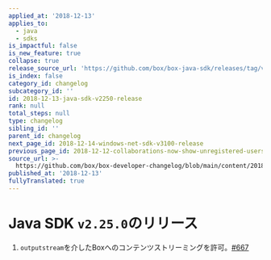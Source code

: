 ```yaml
---
applied_at: '2018-12-13'
applies_to:
  - java
  - sdks
is_impactful: false
is_new_feature: true
collapse: true
release_source_url: 'https://github.com/box/box-java-sdk/releases/tag/v2.25.0'
is_index: false
category_id: changelog
subcategory_id: ''
id: 2018-12-13-java-sdk-v2250-release
rank: null
total_steps: null
type: changelog
sibling_id: ''
parent_id: changelog
next_page_id: 2018-12-14-windows-net-sdk-v3100-release
previous_page_id: 2018-12-12-collaborations-now-show-unregistered-users
source_url: >-
  https://github.com/box/box-developer-changelog/blob/main/content/2018/12-13-java-sdk-v2250-release.md
published_at: '2018-12-13'
fullyTranslated: true
---
```

# Java SDK `v2.25.0`のリリース

1. `outputstream`を介したBoxへのコンテンツストリーミングを許可。[#667](https://github.com/box/box-java-sdk/pull/667)
